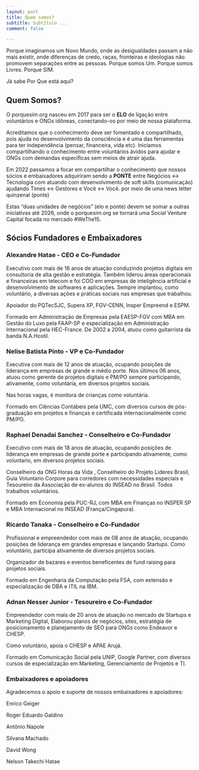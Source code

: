 ```yaml
---
layout: post
title: Quem somos?
subtitle: Subtítulo ...
comment: false

---
```

Porque imaginamos um Novo Mundo, onde as desigualdades passam a não mais existir, onde diferenças de credo, raças, fronteiras e ideologias não promovem separações entre as pessoas. Porque somos Um. Porque somos Livres. Porque SIM.

Já sabe Por Que está aqui?

## Quem Somos?

O porquesim.org nasceu em 2017 para ser o **ELO** de ligação entre voluntários e ONGs idôneas, conectando-os por meio de nossa plataforma.

Acreditamos que o conhecimento deve ser fomentado e compartilhado, pois ajuda no desenvolvimento da consciência e é uma das ferramentas para ter independência (pensar, financeira, vida etc). Iniciamos compartilhando o conhecimento entre voluntários ávidos para ajudar e ONGs com demandas específicas sem meios de atrair ajuda.

Em 2022 passamos a focar em compartilhar o conhecimento que nossos sócios e embaixadores adquiriram sendo a **PONTE** entre Negócios <-> Tecnologia com atuando com desenvolvimento de soft skills (comunicação) ajudando Times <-> Gestores e Você <-> Você. por meio de uma news letter quinzenal (ponte)

Estas “duas unidades de negócios” (elo e ponte) devem se somar a outras iniciativas até 2026, onde o porquesim.org se tornará uma Social Venture Capital focada no mercado #WeThe15.

## Sócios Fundadores e Embaixadores

### Alexandre Hatae - CEO e Co-Fundador

Executivo com mais de 16 anos de atuação conduzindo projetos digitais em consultoria de alta gestão e estratégia. Também liderou áreas operacionais e financeiras em telecom e foi COO em empresas de inteligência artificial e desenvolvimento de softwares e aplicações. Sempre implantou, como voluntário, a diversas ações e práticas sociais nas empresas que trabalhou.

Apoiador do PQTecSJC, Supera XP, FGV-CENN, Insper Empreend e ESPM.

Formado em Administração de Empresas pela EAESP-FGV com MBA em Gestão do Luxo pela FAAP-SP e especialização em Administração Internacional pela HEC-France. De 2002 a 2004, atuou como guitarrista da banda N.A.Hostil.

### Nelise Batista Pinto - VP e Co-Fundador

Executiva com mais de 12 anos de atuação, ocupando posições de liderança em empresas de grande e médio porte. Nos últimos 06 anos, atuou como gerente de projetos digitais e PM/PO sempre participando, ativamente, como voluntária, em diversos projetos sociais.

Nas horas vagas, é monitora de crianças como voluntária.

Formado em Ciências Contábeis pela UMC, com diversos cursos de pós-graduação em projetos e finanças e certificada internacionalmente como PM/PO.

### Raphael Denadai Sanchez - Conselheiro e Co-Fundador

Executivo com mais de 18 anos de atuação, ocupando posições de liderança em empresas de grande porte e participando ativamente, como voluntario, em diversos projetos sociais.

Conselheiro da ONG Horas da Vida , Conselheiro do Projeto Lideres Brasil, Guia Voluntario Corpore para corredores com necessidades especiais e Tesoureiro da Associação de ex-alunos do INSEAD no Brasil. Todos trabalhos voluntários.

Formado em Economia pela PUC-RJ, com MBA em Finanças no INSPER SP e MBA Internacional no INSEAD (França/Cingapura).

### Ricardo Tanaka - Conselheiro e Co-Fundador

Profissional e empreendedor com mais de 08 anos de atuação, ocupando posições de liderança em grandes empresas e lançando Startups. Como voluntário, participa ativamente de diversos projetos sociais.

Organizador de bazares e eventos beneficentes de fund raising para projetos sociais.

Formado em Engenharia da Computação pela FSA, com extensão e especialização de DBA e ITIL na IBM.

### Adnan Nesser Junior - Tesoureiro e Co-Fundador

Empreendedor com mais de 20 anos de atuação no mercado de Startups e Marketing Digital, Elaborou planos de negócios, sites, estratégia de posicionamento e planejamento de SEO para ONGs como Endeavor e CHESP.

Como voluntário, apoia o CHESP e APAE Arujá.

Formado em Comunicação Social pela UNIP, Google Partner, com diversos cursos de especialização em Marketing, Gerenciamento de Projetos e TI.

### Embaixadores e apoiadores

Agradecemos o apoio e suporte de nossos embaixadores e apoiadores:

Enrico Geiger

Roger Eduardo Galdino

Antônio Napole

Silvana Machado

David Wong

Nelson Takechi Hatae